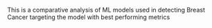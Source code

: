 This is a comparative analysis of ML models used in detecting Breast Cancer targeting the model with best performing metrics

